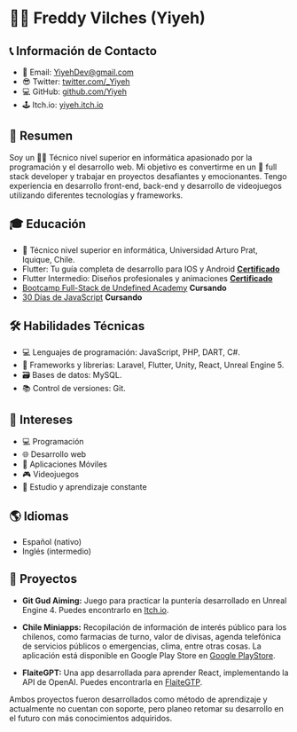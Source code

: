 # 🙋‍♂️ Freddy Vilches (Yiyeh)

## 📞 Información de Contacto
- 📧 Email: [YiyehDev@gmail.com](mailto:YiyehDev@gmail.com)
- 😎 Twitter: [twitter.com/_Yiyeh](https://twitter.com/_Yiyeh)
- 💻 GitHub: [github.com/Yiyeh](https://github.com/Yiyeh)
- 🕹️ Itch.io: [yiyeh.itch.io](https://yiyeh.itch.io/)

## 📝 Resumen

Soy un 🧑‍💻 Técnico nivel superior en informática apasionado por la programación y el desarrollo web. Mi objetivo es convertirme en un 🌟 full stack developer y trabajar en proyectos desafiantes y emocionantes. Tengo experiencia en desarrollo front-end, back-end y desarrollo de videojuegos utilizando diferentes tecnologías y frameworks.

## 🎓 Educación

- 🏫 Técnico nivel superior en informática, Universidad Arturo Prat, Iquique, Chile.
- Flutter: Tu guía completa de desarrollo para IOS y Android [**Certificado**](http://ude.my/UC-85b25c35-0d87-464f-adeb-5c2b0e52cb0c)
- Flutter Intermedio: Diseños profesionales y animaciones [**Certificado**](http://ude.my/UC-828b7f19-49ed-4265-910e-189069137625)
- [Bootcamp Full-Stack de Undefined Academy](https://undefined.academy/) **Cursando**
- [30 Días de JavaScript](https://github.com/Asabeneh/30-Days-Of-JavaScript/blob/master/Spanish/readme.md) **Cursando**

## 🛠️ Habilidades Técnicas

- 💻 Lenguajes de programación: JavaScript, PHP, DART, C#.
- 🚀 Frameworks y librerias: Laravel, Flutter, Unity, React, Unreal Engine 5.
- 🗃️ Bases de datos: MySQL.
- 📚 Control de versiones: Git.

## 👀 Intereses

- 💻 Programación
- 🌐 Desarrollo web
- 📱 Aplicaciones Móviles
- 🎮 Videojuegos
- 📖 Estudio y aprendizaje constante

## 🌎 Idiomas

- Español (nativo)
- Inglés (intermedio)

## 🚀 Proyectos

- **Git Gud Aiming:** Juego para practicar la puntería desarrollado en Unreal Engine 4. Puedes encontrarlo en [Itch.io](https://yiyeh.itch.io/gitgud-aiming).

- **Chile Miniapps:** Recopilación de información de interés público para los chilenos, como farmacias de turno, valor de divisas, agenda telefónica de servicios públicos o emergencias, clima, entre otras cosas. La aplicación está disponible en Google Play Store en [Google PlayStore](https://play.google.com/store/apps/details?id=com.YiyehDev.resources_chile).
- **FlaiteGPT:** Una app desarrollada para aprender React, implementando la API de OpenAI. Puedes encontrarla en [FlaiteGTP](https://flaitegpt.netlify.app/).

Ambos proyectos fueron desarrollados como método de aprendizaje y actualmente no cuentan con soporte, pero planeo retomar su desarrollo en el futuro con más conocimientos adquiridos.
